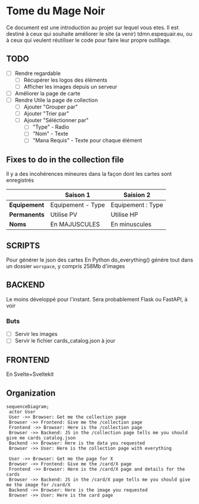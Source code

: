 # Tome du Mage Noir

Ce document est une introduction au projet sur lequel vous etes.
Il est destiné à ceux qui souhaite améliorer le site (a venir) tdmn.espequair.eu, ou à ceux qui veulent réutiliser le code pour faire leur propre outillage.
 
## TODO
- [ ] Rendre regardable
  - [ ] Récupérer les logos des éléments
  - [ ] Afficher les images depuis un serveur
- [ ] Améliorer la page de carte
- [ ] Rendre Utile la page de collection
  - [ ] Ajouter "Grouper par"
  - [ ] Ajouter "Trier par"
  - [ ] Ajouter "Séléctionner par"
    - [ ]  "Type" - Radio
    - [ ]  "Nom"  - Texte
    - [ ]  "Mana Requis" - Texte pour chaque élément

## Fixes to do in the collection file
Il y a des incohérences mineures dans la façon dont les cartes sont enregistrés

|                | **Saison 1**       | **Saision 2**     |
|----------------|--------------------|-------------------|
| **Equipement** | Equipement - Type  | Equipement : Type |
| **Permanents** | Utilise PV         | Utilise HP        |
| **Noms**       | En MAJUSCULES      | En minuscules     |


## SCRIPTS

Pour générer le json des cartes
En Python
do_everything() génère tout dans un dossier `worspace`, y compris 258Mb d'images

## BACKEND

Le moins développé pour l'instant.
Sera probablement Flask ou FastAPI, à voir
### Buts
- [ ] Servir les images
- [ ] Servir le fichier cards_catalog.json à jour

## FRONTEND

En Svelte+Sveltekit

## Organization

```mermaid
sequenceDiagram;
 actor User
 User ->> Browser: Get me the collection page
 Browser ->> Frontend: Give me the /collection page
 Frontend ->> Browser: Here is the /collection page
 Browser ->> Backend: JS in the /collection page tells me you should give me cards_catalog.json
 Backend ->> Browser: Here is the data you requested
 Browser ->> User: Here is the collection page with everything

 User ->> Browser: Get me the page for X
 Browser ->> Frontend: Give me the /card/X page
 Frontend ->> Browser: Here is the /card/X page and details for the cards
 Browser ->> Backend: JS in the /card/X page tells me you should give me the image for /card/X
 Backend ->> Browser: Here is the image you requested
 Browser ->> User: Here is the card page
```
